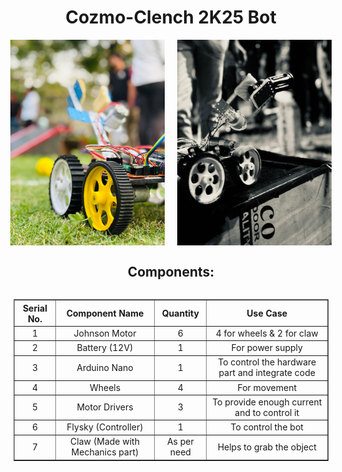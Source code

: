 <h1 align="center">Cozmo-Clench 2K25 Bot</h1>

<!-- Images Side by Side -->
<div style="display: flex; justify-content: center; gap: 20px;">
  <img src="bot.jpg" alt="Bot" width="49%" style="max-width: 300px; height: auto;">
  <img src="bot1.jpg" alt="Bot" width="49%" style="max-width: 300px; height: auto;">
</div>

<h2 align="center">Components:</h2>

<!-- Table & Logo Container -->
<div style="display: flex; justify-content: center; align-items: center; gap: 40px; flex-wrap: wrap;">

  <!-- Table -->
  <table border="1" cellpadding="10" style="border-collapse: collapse; text-align: center;" align="center">
    <tr>
      <th>Serial No.</th>
      <th>Component Name</th>
      <th>Quantity</th>
      <th>Use Case</th>
    </tr>
    <tr>
      <td>1</td>
      <td>Johnson Motor</td>
      <td>6</td>
      <td>4 for wheels & 2 for claw</td>
    </tr>
    <tr>
      <td>2</td>
      <td>Battery (12V)</td>
      <td>1</td>
      <td>For power supply</td>
    </tr>
    <tr>
      <td>3</td>
      <td>Arduino Nano</td>
      <td>1</td>
      <td>To control the hardware part and integrate code</td>
    </tr>
    <tr>
      <td>4</td>
      <td>Wheels</td>
      <td>4</td>
      <td>For movement</td>
    </tr>
    <tr>
      <td>5</td>
      <td>Motor Drivers</td>
      <td>3</td>
      <td>To provide enough current and to control it</td>
    </tr>
    <tr>
      <td>6</td>
      <td>Flysky (Controller)</td>
      <td>1</td>
      <td>To control the bot</td>
    </tr>
    <tr>
      <td>7</td>
      <td>Claw (Made with Mechanics part)</td>
      <td>As per need</td></td>
      <td>Helps to grab the object</td>
    </tr>
  </table>
</div>

###

